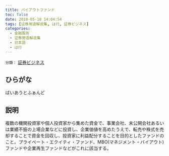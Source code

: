 ```yaml
---
title: バイアウトファンド
toc: false
date: 2018-05-18 14:04:54
tags: [证券用语解说集, は行, 証券ビジネス]
categories:
  - 金融服务
  - 证券用语解说集
  - 日本語
  - は行
---
```


`分類：` [証券ビジネス](/tags/証券ビジネス/)

## ひらがな

ばいあうとふぁんど

## 説明

複数の機関投資家や個人投資家から集めた資金で、事業会社、未公開会社あるいは業績不振の上場企業などに投資し、企業価値を高めたうえで、転売や株式を売却することで資金を回収し、投資家に利益配分することを目的としたファンドのこと。プライベート・エクイティ・ファンド、MBO(マネジメント・バイアウト)ファンドや企業再生ファンドなどがこれに該当する。
